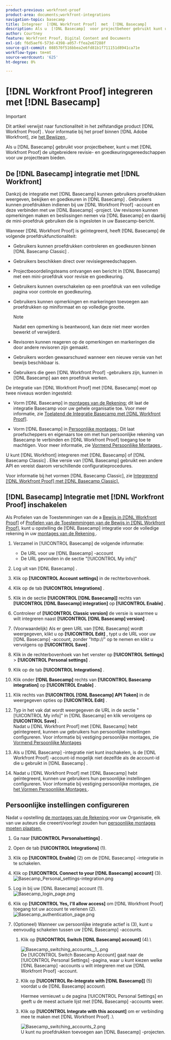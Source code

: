 ```yaml
---
product-previous: workfront-proof
product-area: documents;workfront-integrations
navigation-topic: basecamp
title: Integreer  [!DNL Workfront Proof]  met  [!DNL Basecamp]
description: Als u  [!DNL Basecamp]  voor projectbeheer gebruikt kunt u uw overzicht en goedkeuringshulpmiddelen van het projectteam aanbieden rijker gebruikend  [!DNL Workfront Proof].
author: Courtney
feature: Workfront Proof, Digital Content and Documents
exl-id: f6d5aef6-573d-4398-a057-ffea2e67288f
source-git-commit: 088570f516bbea2e6fd81b1f711151d8941ca71e
workflow-type: tm+mt
source-wordcount: '625'
ht-degree: 0%

---
```


# [!DNL Workfront Proof] integreren met [!DNL Basecamp]

>[!IMPORTANT]
>
>Dit artikel verwijst naar functionaliteit in het zelfstandige product [!DNL Workfront Proof] . Voor informatie bij het proef binnen [!DNL Adobe Workfront], zie [ het Bewijzen ](../../../review-and-approve-work/proofing/proofing.md).

Als u [!DNL Basecamp] gebruikt voor projectbeheer, kunt u met [!DNL Workfront Proof] de uitgebreidere revisie- en goedkeuringsgereedschappen voor uw projectteam bieden.

## De [!DNL Basecamp] integratie met [!DNL Workfront]

Dankzij de integratie met [!DNL Basecamp] kunnen gebruikers proefdrukken weergeven, bekijken en goedkeuren in [!DNL Basecamp] . Gebruikers kunnen proefdrukken indienen bij uw [!DNL Workfront Proof] -account en deze verbinden met uw [!DNL Basecamp] -project. Uw revisoren kunnen opmerkingen maken en beslissingen nemen via [!DNL Basecamp] en daarbij de mini-proefdruk gebruiken die is ingesloten in uw Basecamp-bericht.

Wanneer [!DNL Workfront Proof] is geïntegreerd, heeft [!DNL Basecamp] de volgende proefdrukfunctionaliteit:

* Gebruikers kunnen proefdrukken controleren en goedkeuren binnen [!DNL Basecamp Classic] .
* Gebruikers beschikken direct over revisiegereedschappen.
* Projectbeoordelingsteams ontvangen een bericht in [!DNL Basecamp] met een mini-proefdruk voor revisie en goedkeuring.
* Gebruikers kunnen overschakelen op een proefdruk van een volledige pagina voor controle en goedkeuring.
* Gebruikers kunnen opmerkingen en markeringen toevoegen aan proefdrukken op miniformaat en op volledige grootte.

  >[!NOTE]
  >
  >Nadat een opmerking is beantwoord, kan deze niet meer worden bewerkt of verwijderd.

* Revisoren kunnen reageren op de opmerkingen en markeringen die door andere revisoren zijn gemaakt.
* Gebruikers worden gewaarschuwd wanneer een nieuwe versie van het bewijs beschikbaar is.
* Gebruikers die geen [!DNL Workfront Proof] -gebruikers zijn, kunnen in [!DNL Basecamp] aan een proefdruk werken.

De integratie van [!DNL Workfront Proof] met [!DNL Basecamp] moet op twee niveaus worden ingesteld:

* Vorm [!DNL Basecamp] in [ montages van de Rekening:](https://support.workfront.com/hc/en-us/sections/115000912147-Account-settings) dit laat de integratie Basecamp voor uw gehele organisatie toe. Voor meer informatie, zie [ Toelatend de Integratie Basecamp met  [!DNL Workfront Proof]](#enabling-the-basecamp-integration-with-workfront-proof).

* Vorm [!DNL Basecamp] in [ Persoonlijke montages ](https://support.workfront.com/hc/en-us/sections/115000921168-Personal-settings): Dit laat proefscheppers en eigenaars toe om met hun persoonlijke rekening van Basecamp te verbinden en [!DNL Workfront Proof] toegang toe te machtigen. Voor meer informatie, zie [ Vormend Persoonlijke Montages ](#configuring-personal-settings).

U kunt [!DNL Workfront] integreren met [!DNL Basecamp] of [!DNL Basecamp Classic] . Elke versie van [!DNL Basecamp] gebruikt een andere API en vereist daarom verschillende configuratieprocedures.

Voor informatie bij het vormen [!DNL Basecamp Classic], zie [ Integrerend  [!DNL Workfront Proof]  met  [!DNL Basecamp Classic].](https://support.workfront.com/knowledge/articles/115004234707/en-us?brand_id=662728&amp;return_to=%2Fhc%2Fen-us%2Farticles%2F115004234707)

## [!DNL Basecamp] Integratie met [!DNL Workfront Proof] inschakelen

Als Profielen van de Toestemmingen van de a [ Bewijs in  [!DNL Workfront Proof]](../../../workfront-proof/wp-acct-admin/account-settings/proof-perm-profiles-in-wp.md) of [ Profielen van de Toestemmingen van de Bewijs in  [!DNL Workfront Proof]](../../../workfront-proof/wp-acct-admin/account-settings/proof-perm-profiles-in-wp.md), kunt u opstelling de [!DNL Basecamp] integratie voor de volledige rekening in uw [ montages van de Rekening ](https://support.workfront.com/hc/en-us/sections/115000912147-Account-settings).

1. Verzamel in [!UICONTROL Basecamp] de volgende informatie:

   * De URL voor uw [!DNL Basecamp] -account
   * De URL gevonden in de sectie &quot;[!UICONTROL My info]&quot;

1. Log uit van [!DNL Basecamp] .
1. Klik op **[!UICONTROL Account settings]** in de rechterbovenhoek.
1. Klik op de tab **[!UICONTROL Integrations]** .
1. Klik in de sectie **[!UICONTROL [!DNL Basecamp]]** rechts van **[!UICONTROL [!DNL Basecamp] integration]** op **[!UICONTROL Enable]** .

1. Controleer of **[!UICONTROL Classic version]** de versie is waarmee u wilt integreren naast **[!UICONTROL [!DNL Basecamp] version]** .

1. (Voorwaardelijk) Als er geen URL van [!DNL Basecamp] wordt weergegeven, klikt u op **[!UICONTROL Edit]** , typt u de URL voor uw [!DNL Basecamp] -account, zonder &quot;http://&quot; op te nemen en klikt u vervolgens op **[!UICONTROL Save]** .

1. Klik in de rechterbovenhoek van het venster op **[!UICONTROL Settings]** > **[!UICONTROL Personal settings]** .

1. Klik op de tab **[!UICONTROL Integrations]** .
1. Klik onder **[!DNL Basecamp]** rechts van **[!UICONTROL Basecamp integration]** op **[!UICONTROL Enable]** .

1. Klik rechts van **[!UICONTROL [!DNL Basecamp] API Token]** in de weergegeven opties op **[!UICONTROL Edit]** .

1. Typ in het vak dat wordt weergegeven de URL in de sectie &quot;[!UICONTROL My info]&quot; in [!DNL Basecamp] en klik vervolgens op **[!UICONTROL Save]** .\
   Nadat u [!DNL Workfront Proof] met [!DNL Basecamp] hebt geïntegreerd, kunnen uw gebruikers hun persoonlijke instellingen configureren. Voor informatie bij vestiging persoonlijke montages, zie [ Vormend Persoonlijke Montages ](#configuring-personal-settings)

1. Als u [!DNL Basecamp] -integratie niet kunt inschakelen, is de [!DNL Workfront Proof] -account-id mogelijk niet dezelfde als de account-id die u gebruikt in [!DNL Basecamp] .
1. Nadat u [!DNL Workfront Proof] met [!DNL Basecamp] hebt geïntegreerd, kunnen uw gebruikers hun persoonlijke instellingen configureren. Voor informatie bij vestiging persoonlijke montages, zie [ het Vormen Persoonlijke Montages ](#configuring-personal-settings).

## Persoonlijke instellingen configureren

Nadat u opstelling [ de montages van de Rekening ](https://support.workfront.com/hc/en-us/sections/115000912147-Account-settings) voor uw Organisatie, elk van uw auteurs die creeert/voorlegt zouden hun [ persoonlijke montages moeten plaatsen.](https://support.workfront.com/hc/en-us/sections/115000921168-Personal-settings)

1. Ga naar **[!UICONTROL Personal**&#x200B;**settings]** .

1. Open de tab **[!UICONTROL Integrations]** (1).
1. Klik op **[!UICONTROL Enable]** (2) om de [!DNL Basecamp] -integratie in te schakelen.
1. Klik op **[!UICONTROL Connect to your [!DNL Basecamp] account]** (3).\
   ![ Basecamp_Personal_settings-integration.png ](assets/basecamp-personal-settings-integration-350x174.png)

1. Log in bij uw [!DNL Basecamp] account (1).\
   ![ Basecamp_login_page.png ](assets/basecamp-login-page-350x107.png)

1. Klik op **[!UICONTROL Yes, I'll allow access]** om [!DNL Workfront Proof] toegang tot uw account te verlenen (2).\
   ![ Basecamp_authentication_page.png ](assets/basecamp-authorization-page-350x173.png)

1. (Optioneel) Wanneer uw persoonlijke integratie actief is (3), kunt u eenvoudig schakelen tussen uw [!DNL Basecamp] -accounts.

   1. Klik op **[!UICONTROL Switch [!DNL Basecamp] account]** (4).\

      ![ Basecamp_switching_accounts__1_.png ](assets/basecamp-switching-accounts--1--350x179.png)\
      De [!UICONTROL Switch Basecamp Account] gaat naar de [!UICONTROL Personal Settings] -pagina, waar u kunt kiezen welke [!DNL Basecamp] -accounts u wilt integreren met uw [!DNL Workfront Proof] -account.

   1. Klik op **[!UICONTROL Re-Integrate with [!DNL Basecamp]]** (5) voordat u de [!DNL Basecamp] account\

      Hiermee vernieuwt u de pagina [!UICONTROL Personal Settings] en geeft u de meest actuele lijst met [!DNL Basecamp] -accounts weer.

   1. Klik op **[!UICONTROL Integrate with this account]** om er verbinding mee te maken met [!DNL Workfront Proof] .\

      ![ Basecamp_switching_accounts_2.png ](assets/basecamp-switching-accounts-2-350x138.png)\
      U kunt nu proefdrukken toevoegen aan [!DNL Basecamp] -projecten.
